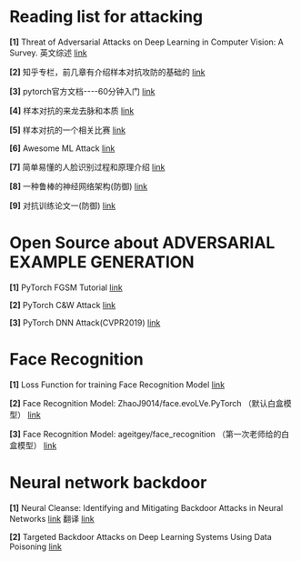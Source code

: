# Reading list for attacking

**[1]**   Threat of Adversarial Attacks on Deep Learning in Computer Vision: A Survey. 英文综述 [link](https://arxiv.org/pdf/1801.00553.pdf)   

**[2]**   知乎专栏，前几章有介绍样本对抗攻防的基础的 [link](https://zhuanlan.zhihu.com/c_170476465) 

**[3]**   pytorch官方文档----60分钟入门  [link](https://pytorch.org/tutorials/beginner/deep_learning_60min_blitz.html) 

**[4]**   样本对抗的来龙去脉和本质  [link](http://baijiahao.baidu.com/s?id=1596201339578975526&wfr=spider&for=pc) 

**[5]**   样本对抗的一个相关比赛  [link](https://tianchi.aliyun.com/competition/entrance/231701/introduction?spm=5176.12281957.1004.2.38b04c2aac5bGR) 

**[6]**   Awesome ML Attack  [link](https://github.com/yenchenlin/awesome-adversarial-machine-learning) 

**[7]**   简单易懂的人脸识别过程和原理介绍 [link](https://blog.csdn.net/LEON1741/article/details/81358974) 

**[8]**   一种鲁棒的神经网络架构(防御) [link](https://arxiv.org/abs/1802.07896)

**[9]**   对抗训练论文一(防御) [link](https://arxiv.org/abs/1805.04807)


# Open Source about ADVERSARIAL EXAMPLE GENERATION

**[1]** PyTorch FGSM Tutorial [link](https://pytorch.org/tutorials/beginner/fgsm_tutorial.html)

**[2]** PyTorch C&W Attack [link](https://github.com/rwightman/pytorch-nips2017-attack-example)

**[3]** PyTorch DNN Attack(CVPR2019) [link](https://github.com/jeromerony/fast_adversarial)

# Face Recognition

**[1]** Loss Function for training Face Recognition Model [link](https://zhuanlan.zhihu.com/p/34404607)

**[2]** Face Recognition Model: ZhaoJ9014/face.evoLVe.PyTorch （默认白盒模型） [link](https://github.com/ZhaoJ9014/face.evoLVe.PyTorch)

**[3]** Face Recognition Model: ageitgey/face_recognition （第一次老师给的白盒模型） [link](https://github.com/ageitgey/face_recognition)



# Neural network backdoor
**[1]** Neural Cleanse: Identifying and Mitigating Backdoor Attacks in Neural Networks [link](http://people.cs.uchicago.edu/~ravenben/publications/pdf/backdoor-sp19.pdf)   翻译 [link](https://blog.csdn.net/qq_38232598/article/details/89244310)

**[2]** Targeted Backdoor Attacks on Deep Learning Systems Using Data Poisoning [link](https://arxiv.org/pdf/1712.05526.pdf)
